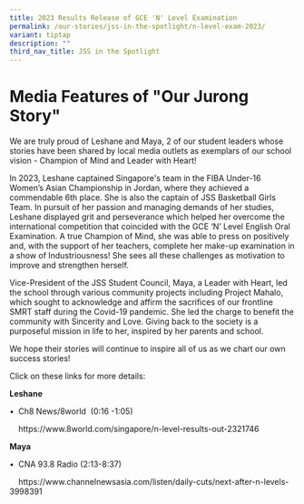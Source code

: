 ```yaml
---
title: 2023 Results Release of GCE 'N' Level Examination
permalink: /our-stories/jss-in-the-spotlight/n-level-exam-2023/
variant: tiptap
description: ""
third_nav_title: JSS in the Spotlight
---
```

<h1>Media Features of "Our Jurong Story"</h1><p>We are truly proud of Leshane and Maya, 2 of our student leaders whose stories have been shared by local media outlets as exemplars of our school vision - Champion of Mind and Leader with Heart!</p><p>In 2023, Leshane captained Singapore's team in the FIBA Under-16 Women’s Asian Championship in Jordan, where they achieved a commendable 6th place. She is also the captain of JSS Basketball Girls Team. In pursuit of her passion and managing demands of her studies, Leshane displayed grit and perseverance which helped her overcome the international competition that coincided with the GCE ‘N’ Level English Oral Examination. A true Champion of Mind, she was able to press on positively and, with the support of her teachers, complete her make-up examination in a show of Industriousness! She sees all these challenges as motivation to improve and strengthen herself.</p><p>Vice-President of the JSS Student Council, Maya, a Leader with Heart, led the school through various community projects including Project Mahalo, which sought to acknowledge and affirm the sacrifices of our frontline SMRT staff during the Covid-19 pandemic. She led the charge to benefit the community with Sincerity and Love. Giving back to the society is a purposeful mission in life to her, inspired by her parents and school.</p><p>We hope their stories will continue to inspire all of us as we chart our own success stories!</p><p>Click on these links for more details:</p><p>⁠<strong>Leshane</strong></p><p>•⁠&nbsp; ⁠Ch8 News/8world &nbsp;(0:16 -1:05)</p><p>&nbsp;&nbsp;&nbsp; <a rel="noopener noreferrer nofollow" target="_blank">https://www.8world.com/singapore/n-level-results-out-2321746</a></p><p>⁠<strong>Maya</strong></p><p>•⁠&nbsp; ⁠CNA 93.8 Radio (2:13-8:37)</p><p>&nbsp;&nbsp;&nbsp; <a rel="noopener noreferrer nofollow" target="_blank">https://www.channelnewsasia.com/listen/daily-cuts/next-after-n-levels-3998391</a></p>